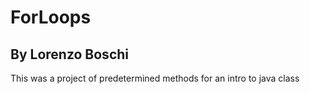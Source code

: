 # ForLoops
## By Lorenzo Boschi 
This was a project of predetermined methods for an intro to java class
